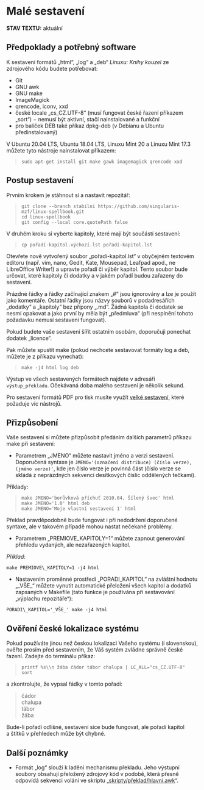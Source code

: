 <!--

Linux Kniha kouzel, dokumentace: Malé sestavení
Copyright (c) 2019, 2020 Singularis <singularis@volny.cz>

Toto dílo je dílem svobodné kultury; můžete ho šířit a modifikovat pod
podmínkami licence Creative Commons Attribution-ShareAlike 4.0 International
vydané neziskovou organizací Creative Commons. Text licence je přiložený
k tomuto projektu nebo ho můžete najít na webové adrese:

https://creativecommons.org/licenses/by-sa/4.0/

-->
# Malé sestavení

**STAV TEXTU:** aktuální

## Předpoklady a potřebný software

K sestavení formátů „html“, „log“ a „deb“ *Linuxu: Knihy kouzel* ze zdrojového kódu budete potřebovat:

* Git
* GNU awk
* GNU make
* ImageMagick
* qrencode, iconv, xxd
* české locale „cs\_CZ.UTF-8“ (musí fungovat české řazení příkazem „sort“) − nemusí být aktivní, stačí nainstalované a funkční
* pro balíček DEB také příkaz dpkg-deb (v Debianu a Ubuntu předinstalovaný)

V Ubuntu 20.04 LTS, Ubuntu 18.04 LTS, Linuxu Mint 20 a Linuxu Mint 17.3 můžete tyto nástroje nainstalovat příkazem:

> ``sudo apt-get install git make gawk imagemagick qrencode xxd``

## Postup sestavení

Prvním krokem je stáhnout si a nastavit repozitář:

> ``git clone --branch stabilni https://github.com/singularis-mzf/linux-spellbook.git``<br>
> ``cd linux-spellbook``<br>
> ``git config --local core.quotePath false``

V druhém kroku si vyberte kapitoly, které mají být součástí sestavení:

> ``cp pořadí-kapitol.výchozí.lst pořadí-kapitol.lst``

Otevřete nově vytvořený soubor „pořadí-kapitol.lst“ v obyčejném textovém
editoru (např. vim, nano, Gedit, Kate, Mousepad, Leafpad apod.,
ne LibreOffice Writer!) a upravte pořadí či výběr kapitol.
Tento soubor bude určovat, které kapitoly či dodatky a v jakém pořadí
budou zařazeny do sestavení.

Prázdné řádky a řádky začínající znakem „#“ jsou ignorovány a lze je použít
jako komentáře. Ostatní řádky jsou názvy souborů v podadresářích „dodatky“
a „kapitoly“ bez přípony „.md“. Žádná kapitola či dodatek se nesmí opakovat
a jako první by měla být „předmluva“ (při nesplnění tohoto požadavku nemusí
sestavení fungovat).

Pokud budete vaše sestavení šířit ostatním osobám, doporučuji ponechat
dodatek „licence“.

Pak můžete spustit make (pokud nechcete sestavovat formáty log a deb, můžete je z příkazu vynechat):

> ``make -j4 html log deb``

Výstup ve všech sestavených formátech najdete v adresáři ``výstup_překladu``. Očekávaná doba malého sestavení je několik sekund.

Pro sestavení formátů PDF pro tisk musíte využít [velké sestavení](velké-sestavení.md), které požaduje víc nástrojů.

## Přizpůsobení

Vaše sestavení si můžete přizpůsobit předáním dalších parametrů příkazu make při sestavení:

* Parametrem „JMENO“ můžete nastavit jméno a verzi sestavení. Doporučená syntaxe je ``JMENO='(označení distribuce) (číslo verze), (jméno verze)'``, kde jen číslo verze je povinná část (číslo verze se skládá z neprázdných sekvencí desítkových číslic oddělených tečkami).

Příklady:

> ``make JMENO='borůvková příchuť 2010.04, Šílený švec' html``<br>
> ``make JMENO='1.0' html deb``<br>
> ``make JMENO='Moje vlastní sestavení 1' html``

Překlad pravděpodobně bude fungovat i při nedodržení doporučené syntaxe, ale v takovém případě mohou nastat nečekané problémy.

* Parametrem „PREMIOVE\_KAPITOLY=1“ můžete zapnout generování přehledu vydaných, ale nezařazených kapitol.

*Příklad:*

``make PREMIOVE\_KAPITOLY=1 -j4 html``

* Nastavením proměnné prostředí „PORADI\_KAPITOL“ na zvláštní hodnotu „\_VŠE\_“ můžete vynutit automatické přeložení všech kapitol a dodatků zapsaných v Makefile (tato funkce je používána při sestavování „výplachu repozitáře“):

``PORADI\_KAPITOL='_VŠE_' make -j4 html``

## Ověření české lokalizace systému

Pokud používáte jinou než českou lokalizaci Vašeho systému (i slovenskou),
ověřte prosím před sestavením, že Váš systém zvládne správně české řazení.
Zadejte do terminálu příkaz:

> `printf %s\\n žába čádor tábor chalupa | LC_ALL="cs_CZ.UTF-8" sort`

a zkontrolujte, že vypsal řádky v tomto pořadí:

> čádor<br>chalupa<br>tábor<br>žába

Bude-li pořadí odlišné, sestavení sice bude fungovat, ale pořadí kapitol a štítků v přehledech může být chybné.

## Další poznámky

* Formát „log“ slouží k ladění mechanismu překladu. Jeho výstupní soubory obsahují přeložený zdrojový kód v podobě, která přesně odpovídá sekvenci volání ve skriptu „[skripty/překlad/hlavní.awk](skripty/překlad/hlavní.awk)“.
